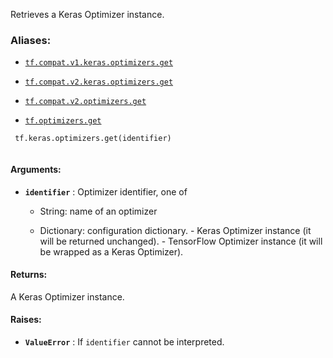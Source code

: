 Retrieves a Keras Optimizer instance.



### Aliases:

- [ `tf.compat.v1.keras.optimizers.get` ](/api_docs/python/tf/keras/optimizers/get)

- [ `tf.compat.v2.keras.optimizers.get` ](/api_docs/python/tf/keras/optimizers/get)

- [ `tf.compat.v2.optimizers.get` ](/api_docs/python/tf/keras/optimizers/get)

- [ `tf.optimizers.get` ](/api_docs/python/tf/keras/optimizers/get)



```
 tf.keras.optimizers.get(identifier)
 
```



#### Arguments:

- **`identifier`** : Optimizer identifier, one of



    - String: name of an optimizer

    - Dictionary: configuration dictionary. - Keras Optimizer instance (it
will be returned unchanged). - TensorFlow Optimizer instance (it
will be wrapped as a Keras Optimizer).



#### Returns:
A Keras Optimizer instance.



#### Raises:

- **`ValueError`** : If  `identifier`  cannot be interpreted.

